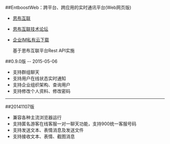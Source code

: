 ##EntboostWeb：跨平台、跨应用的实时通讯平台(Web网页版)
* [恩布互联](http://www.entboost.com)
* [恩布互联技术论坛](http://forum.entboost.com/forum.php)
* [企业IM私有云下载](http://doc.entboost.com/index.php/Downloads)

  基于恩布互联平台Rest API实施

##0.9.0版 -- 2015-05-06
+ 支持群组聊天
+ 支持用户在线状态实时通知
+ 支持企业组织架构、查询用户
+ 支持修改个人资料、修改密码

----------
##20141107版
+ 兼容各种主流浏览器运行
+ 支持匿名游客在线客服一对一聊天功能，支持900统一客服号码
+ 支持发送文本、表情消息及发送文件
+ 支持接收文本、表情、截图消息

